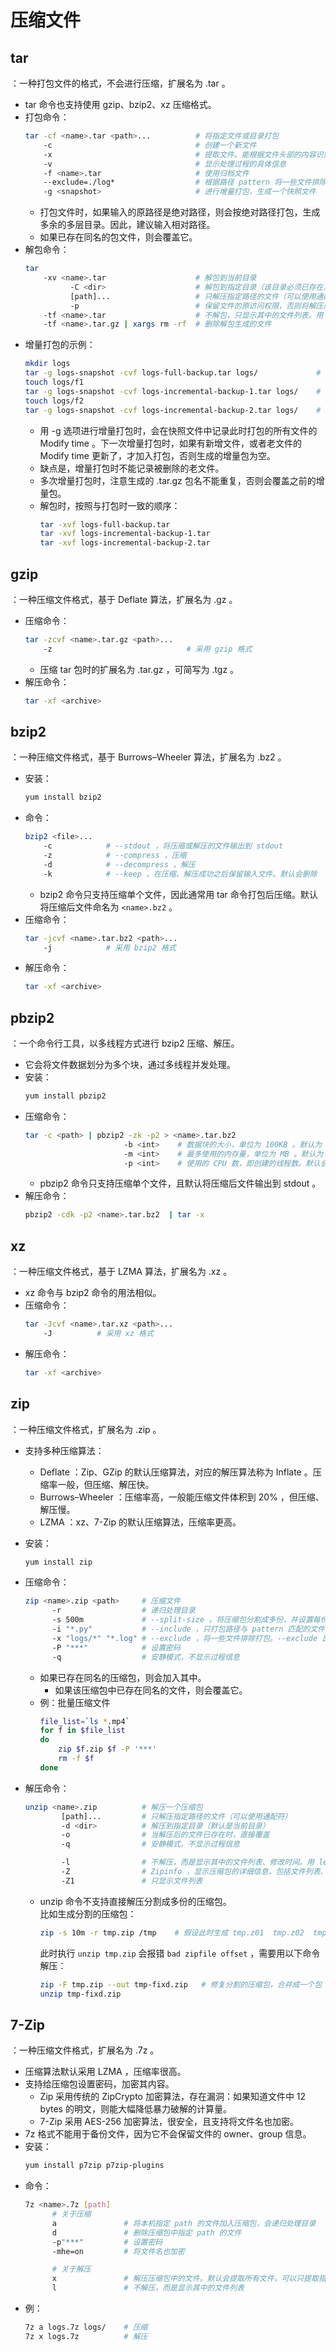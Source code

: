 # 压缩文件

## tar

：一种打包文件的格式，不会进行压缩，扩展名为 .tar 。
- tar 命令也支持使用 gzip、bzip2、xz 压缩格式。
- 打包命令：
  ```sh
  tar -cf <name>.tar <path>...          # 将指定文件或目录打包
      -c                                # 创建一个新文件
      -x                                # 提取文件。能根据文件头部的内容识别出 gzip、bzip2、xz 压缩格式，并自动解压
      -v                                # 显示处理过程的具体信息
      -f <name>.tar                     # 使用归档文件
      --exclude=./log*                  # 根据路径 pattern 将一些文件排除打包
      -g <snapshot>                     # 进行增量打包，生成一个快照文件
  ```
  - 打包文件时，如果输入的原路径是绝对路径，则会按绝对路径打包，生成多余的多层目录。因此，建议输入相对路径。
  - 如果已存在同名的包文件，则会覆盖它。
- 解包命令：
  ```sh
  tar
      -xv <name>.tar                    # 解包到当前目录
            -C <dir>                    # 解包到指定目录（该目录必须已存在）
            [path]...                   # 只解压指定路径的文件（可以使用通配符）
            -p                          # 保留文件的原访问权限，否则将解压后文件的所有者变为当前用户。root 用户默认会启用该选项
      -tf <name>.tar                    # 不解包，只显示其中的文件列表。用 less xx.tar 命令也能查看文件列表
      -tf <name>.tar.gz | xargs rm -rf  # 删除解包生成的文件
  ```
- 增量打包的示例：
  ```sh
  mkdir logs
  tar -g logs-snapshot -cvf logs-full-backup.tar logs/             # 先全量打包，作为起点
  touch logs/f1
  tar -g logs-snapshot -cvf logs-incremental-backup-1.tar logs/    # 增量打包
  touch logs/f2
  tar -g logs-snapshot -cvf logs-incremental-backup-2.tar logs/    # 增量打包
  ```
  - 用 -g 选项进行增量打包时，会在快照文件中记录此时打包的所有文件的 Modify time 。下一次增量打包时，如果有新增文件，或者老文件的 Modify time 更新了，才加入打包，否则生成的增量包为空。
  - 缺点是，增量打包时不能记录被删除的老文件。
  - 多次增量打包时，注意生成的 .tar.gz 包名不能重复，否则会覆盖之前的增量包。
  - 解包时，按照与打包时一致的顺序：
    ```sh
    tar -xvf logs-full-backup.tar
    tar -xvf logs-incremental-backup-1.tar
    tar -xvf logs-incremental-backup-2.tar
    ```

## gzip

：一种压缩文件格式，基于 Deflate 算法，扩展名为 .gz 。
- 压缩命令：
  ```sh
  tar -zcvf <name>.tar.gz <path>...
      -z                              # 采用 gzip 格式
  ```
  - 压缩 tar 包时的扩展名为 .tar.gz ，可简写为 .tgz 。
- 解压命令：
  ```sh
  tar -xf <archive>
  ```

## bzip2

：一种压缩文件格式，基于 Burrows–Wheeler 算法，扩展名为 .bz2 。
- 安装：
  ```sh
  yum install bzip2
  ```
- 命令：
  ```sh
  bzip2 <file>...
      -c            # --stdout ，将压缩或解压的文件输出到 stdout
      -z            # --compress ，压缩
      -d            # --decompress ，解压
      -k            # --keep ，在压缩、解压成功之后保留输入文件。默认会删除
  ```
  - bzip2 命令只支持压缩单个文件，因此通常用 tar 命令打包后压缩。默认将压缩后文件命名为 `<name>.bz2` 。
- 压缩命令：
  ```sh
  tar -jcvf <name>.tar.bz2 <path>...
      -j            # 采用 bzip2 格式
  ```
- 解压命令：
  ```sh
  tar -xf <archive>
  ```

## pbzip2

：一个命令行工具，以多线程方式进行 bzip2 压缩、解压。
- 它会将文件数据划分为多个块，通过多线程并发处理。
- 安装：
  ```sh
  yum install pbzip2
  ```
- 压缩命令：
  ```sh
  tar -c <path> | pbzip2 -zk -p2 > <name>.tar.bz2
                        -b <int>    # 数据块的大小，单位为 100KB 。默认为 9 ，即 900KB
                        -m <int>    # 最多使用的内存量，单位为 MB 。默认为 100 ，即 100MB
                        -p <int>    # 使用的 CPU 数，即创建的线程数。默认会使用全部 CPU 核数
  ```
  - pbzip2 命令只支持压缩单个文件，且默认将压缩后文件输出到 stdout 。
- 解压命令：
  ```sh
  pbzip2 -cdk -p2 <name>.tar.bz2  | tar -x
  ```

## xz

：一种压缩文件格式，基于 LZMA 算法，扩展名为 .xz 。
- xz 命令与 bzip2 命令的用法相似。
- 压缩命令：
  ```sh
  tar -Jcvf <name>.tar.xz <path>...
      -J          # 采用 xz 格式
  ```
- 解压命令：
  ```sh
  tar -xf <archive>
  ```

## zip

：一种压缩文件格式，扩展名为 .zip 。
- 支持多种压缩算法：
  - Deflate ：Zip、GZip 的默认压缩算法，对应的解压算法称为 Inflate 。压缩率一般，但压缩、解压快。
  - Burrows–Wheeler ：压缩率高，一般能压缩文件体积到 20% ，但压缩、解压慢。
  - LZMA ：xz、7-Zip 的默认压缩算法，压缩率更高。
- 安装：
  ```sh
  yum install zip
  ```
- 压缩命令：
  ```sh
  zip <name>.zip <path>     # 压缩文件
        -r                  # 递归处理目录
        -s 500m             # --split-size ，将压缩包分割成多份，并设置每份的最大体积
        -i "*.py"           # --include ，只打包路径与 pattern 匹配的文件。注意 pattern 要用引号包住，避免先执行 * 去匹配文件名
        -x "logs/*" "*.log" # --exclude ，将一些文件排除打包。--exclude 比 --include 的优先级更高
        -P "***"            # 设置密码
        -q                  # 安静模式，不显示过程信息
  ```
  - 如果已存在同名的压缩包，则会加入其中。
    - 如果该压缩包中已存在同名的文件，则会覆盖它。
  - 例：批量压缩文件
    ```sh
    file_list=`ls *.mp4`
    for f in $file_list
    do
        zip $f.zip $f -P '***'
        rm -f $f
    done
    ```

- 解压命令：
  ```sh
  unzip <name>.zip          # 解压一个压缩包
          [path]...         # 只解压指定路径的文件（可以使用通配符）
          -d <dir>          # 解压到指定目录（默认是当前目录）
          -o                # 当解压后的文件已存在时，直接覆盖
          -q                # 安静模式，不显示过程信息

          -l                # 不解压，而是显示其中的文件列表、修改时间。用 less xx.zip 命令也能查看文件列表
          -Z                # Zipinfo ，显示压缩包的详细信息，包括文件列表、模式、大小等
          -Z1               # 只显示文件列表
  ```
  - unzip 命令不支持直接解压分割成多份的压缩包。\
    比如生成分割的压缩包：
    ```sh
    zip -s 10m -r tmp.zip /tmp    # 假设此时生成 tmp.z01  tmp.z02  tmp.zip ，其中 tmp.zip 是最后一份压缩包
    ```
    此时执行 `unzip tmp.zip` 会报错 `bad zipfile offset` ，需要用以下命令解压：
    ```sh
    zip -F tmp.zip --out tmp-fixd.zip   # 修复分割的压缩包，合并成一个包
    unzip tmp-fixd.zip
    ```

## 7-Zip

：一种压缩文件格式，扩展名为 .7z 。
- 压缩算法默认采用 LZMA ，压缩率很高。
- 支持给压缩包设置密码，加密其内容。
  - Zip 采用传统的 ZipCrypto 加密算法，存在漏洞：如果知道文件中 12 bytes 的明文，则能大幅降低暴力破解的计算量。
  - 7-Zip 采用 AES-256 加密算法，很安全，且支持将文件名也加密。
- 7z 格式不能用于备份文件，因为它不会保留文件的 owner、group 信息。
- 安装：
  ```sh
  yum install p7zip p7zip-plugins
  ```
- 命令：
  ```sh
  7z <name>.7z [path]
        # 关于压缩
        a               # 将本机指定 path 的文件加入压缩包，会递归处理目录
        d               # 删除压缩包中指定 path 的文件
        -p"***"         # 设置密码
        -mhe=on         # 将文件名也加密

        # 关于解压
        x               # 解压压缩包中的文件。默认会提取所有文件，可以只提取指定 path 的文件
        l               # 不解压，而是显示其中的文件列表
  ```
- 例：
  ```sh
  7z a logs.7z logs/    # 压缩
  7z x logs.7z          # 解压
  ```
